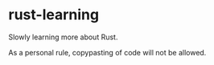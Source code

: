 # rust-learning

Slowly learning more about Rust.

As a personal rule, copypasting of code will not be allowed.